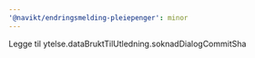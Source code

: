 ```yaml
---
'@navikt/endringsmelding-pleiepenger': minor
---
```


Legge til ytelse.dataBruktTilUtledning.soknadDialogCommitSha
